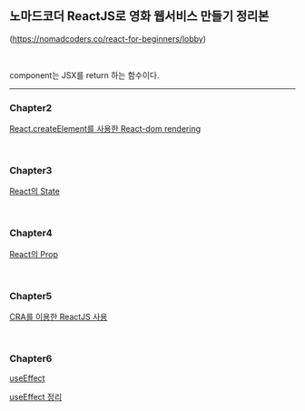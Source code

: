   ## 노마드코더 ReactJS로 영화 웹서비스 만들기 정리본
(https://nomadcoders.co/react-for-beginners/lobby)

<br/>

component는 JSX를 return 하는 함수이다.

---

### Chapter2
[React.createElement를 사용한 React-dom rendering](https://github.com/gyungsubLee/nomard_ReactJS_basic/issues/1)

<br/>

### Chapter3
[React의 State](https://github.com/gyungsubLee/nomard_ReactJS_basic/issues/2)

<br/>

### Chapter4
[React의 Prop](https://github.com/gyungsubLee/nomard_ReactJS_basic/issues/3)


<br/>

### Chapter5
[CRA를 이용한 ReactJS 사용](https://github.com/gyungsubLee/nomard_ReactJS_basic/issues/4)


<br/>


### Chapter6
[useEffect](https://github.com/gyungsubLee/nomard_ReactJS_basic/issues/5)

[useEffect 정리](https://github.com/gyungsubLee/nomard_ReactJS_basic/issues/5#issuecomment-1129710634)